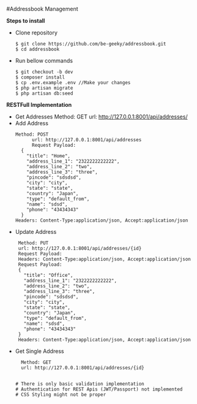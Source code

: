 #Addressbook Management


**Steps to install**

- Clone repository
  ```shell 
  $ git clone https://github.com/be-geeky/addressbook.git
  $ cd addressbook
- Run bellow commands

   ```shell
   $ git checkout -b dev 
   $ composer install
   $ cp .env.example .env //Make your changes 
   $ php artisan migrate 
   $ php artisan db:seed
  
**RESTFull Implementation**    
- Get Addresses
   Method: GET
   url: http://127.0.0.1:8001/api/addresses/
- Add Address
  ```  
  Method: POST
        url: http://127.0.0.1:8001/api/addresses
        Request Payload: 
    {
      "title": "Home",
      "address_line_1": "2322222222222",
      "address_line_2": "two",
      "address_line_3": "three",
      "pincode": "sdsdsd",
      "city": "city",
      "state": "state",
      "country": "Japan",
      "type": "default_from",
      "name": "sdsd",
      "phone": "43434343"
    }
  Headers: Content-Type:application/json, Accept:application/json 
- Update Address
    ```
     Method: PUT
     url: http://127.0.0.1:8001/api/addresses/{id}
     Request Payload: 
     Headers: Content-Type:application/json, Accept:application/json              
     Request Payload: 
     {
       "title": "Office",
       "address_line_1": "2322222222222",
       "address_line_2": "two",
       "address_line_3": "three",
       "pincode": "sdsdsd",
       "city": "city",
       "state": "state",
       "country": "Japan",
       "type": "default_from",
       "name": "sdsd",
       "phone": "43434343"
     }
     Headers: Content-Type:application/json, Accept:application/json
- Get Single Address
   ```
     Method: GET
     url: http://127.0.0.1:8001/api/addresses/{id}

  
  # There is only basic validation implementation
  # Authentication for REST Apis (JWT/Passport) not implemented
  # CSS Styling might not be proper
